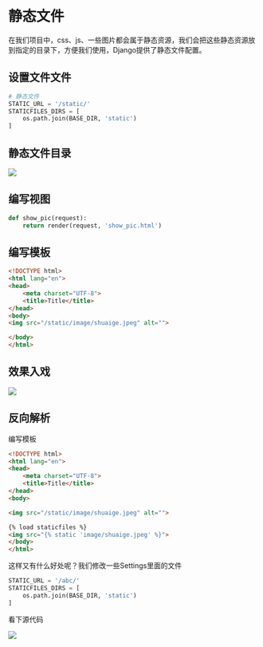 # 静态文件 

在我们项目中，css、js、一些图片都会属于静态资源，我们会把这些静态资源放到指定的目录下，方便我们使用，Django提供了静态文件配置。

## 设置文件文件

```python 
# 静态文件
STATIC_URL = '/static/'
STATICFILES_DIRS = [
    os.path.join(BASE_DIR, 'static')
]
```

## 静态文件目录

![](http://tp.jikedaohang.com/20191214222328_6L1nPz_Screenshot.jpeg)



## 编写视图



```python
def show_pic(request):
    return render(request, 'show_pic.html')
```



## 编写模板

```html 
<!DOCTYPE html>
<html lang="en">
<head>
    <meta charset="UTF-8">
    <title>Title</title>
</head>
<body>
<img src="/static/image/shuaige.jpeg" alt="">

</body>
</html>
```

## 效果入戏

![](http://tp.jikedaohang.com/20191214222924_1EnVAp_Screenshot.jpeg)

## 反向解析

编写模板

```html 
<!DOCTYPE html>
<html lang="en">
<head>
    <meta charset="UTF-8">
    <title>Title</title>
</head>
<body>

<img src="/static/image/shuaige.jpeg" alt="">

{% load staticfiles %}
<img src="{% static 'image/shuaige.jpeg' %}">
</body>
</html>
```



这样又有什么好处呢？我们修改一些Settings里面的文件

```python
STATIC_URL = '/abc/'
STATICFILES_DIRS = [
    os.path.join(BASE_DIR, 'static')
]

```

看下源代码

![](http://tp.jikedaohang.com/20191214223325_WZlUUG_Screenshot.jpeg)